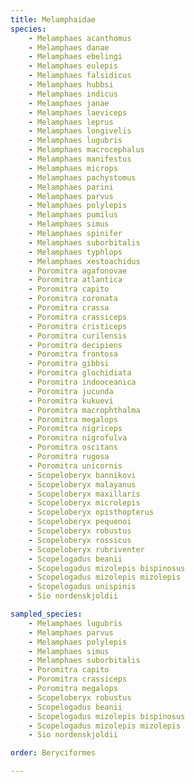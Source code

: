 ```yaml
---
title: Melamphaidae
species:
    - Melamphaes acanthomus
    - Melamphaes danae
    - Melamphaes ebelingi
    - Melamphaes eulepis
    - Melamphaes falsidicus
    - Melamphaes hubbsi
    - Melamphaes indicus
    - Melamphaes janae
    - Melamphaes laeviceps
    - Melamphaes leprus
    - Melamphaes longivelis
    - Melamphaes lugubris
    - Melamphaes macrocephalus
    - Melamphaes manifestus
    - Melamphaes microps
    - Melamphaes pachystomus
    - Melamphaes parini
    - Melamphaes parvus
    - Melamphaes polylepis
    - Melamphaes pumilus
    - Melamphaes simus
    - Melamphaes spinifer
    - Melamphaes suborbitalis
    - Melamphaes typhlops
    - Melamphaes xestoachidus
    - Poromitra agafonovae
    - Poromitra atlantica
    - Poromitra capito
    - Poromitra coronata
    - Poromitra crassa
    - Poromitra crassiceps
    - Poromitra cristiceps
    - Poromitra curilensis
    - Poromitra decipiens
    - Poromitra frontosa
    - Poromitra gibbsi
    - Poromitra glochidiata
    - Poromitra indooceanica
    - Poromitra jucunda
    - Poromitra kukuevi
    - Poromitra macrophthalma
    - Poromitra megalops
    - Poromitra nigriceps
    - Poromitra nigrofulva
    - Poromitra oscitans
    - Poromitra rugosa
    - Poromitra unicornis
    - Scopeloberyx bannikovi
    - Scopeloberyx malayanus
    - Scopeloberyx maxillaris
    - Scopeloberyx microlepis
    - Scopeloberyx opisthopterus
    - Scopeloberyx pequenoi
    - Scopeloberyx robustus
    - Scopeloberyx rossicus
    - Scopeloberyx rubriventer
    - Scopelogadus beanii
    - Scopelogadus mizolepis bispinosus
    - Scopelogadus mizolepis mizolepis
    - Scopelogadus unispinis
    - Sio nordenskjoldii

sampled_species:
    - Melamphaes lugubris
    - Melamphaes parvus
    - Melamphaes polylepis
    - Melamphaes simus
    - Melamphaes suborbitalis
    - Poromitra capito
    - Poromitra crassiceps
    - Poromitra megalops
    - Scopeloberyx robustus
    - Scopelogadus beanii
    - Scopelogadus mizolepis bispinosus
    - Scopelogadus mizolepis mizolepis
    - Sio nordenskjoldii

order: Beryciformes

---
```

